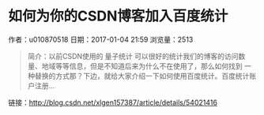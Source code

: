 # 如何为你的CSDN博客加入百度统计
作者：u010870518
日期：2017-01-04 21:59
浏览量：2513
> 简介：以前CSDN使用的 量子统计 可以很好的统计我们的博客的访问数量、地域等等信息，但是不知道后来为什么不在使用了，那么如何找到 一种替换的方式那？下边，就给大家介绍一下如何使用百度统计。百度统计账户注册...

 链接：http://blog.csdn.net/xlgen157387/article/details/54021416
